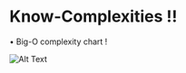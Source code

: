 # Know-Complexities !!

 • Big-O complexity chart !
 
 
![Alt Text](https://media.giphy.com/media/U16eJ5dFcfiolA5u85/giphy.gif)


